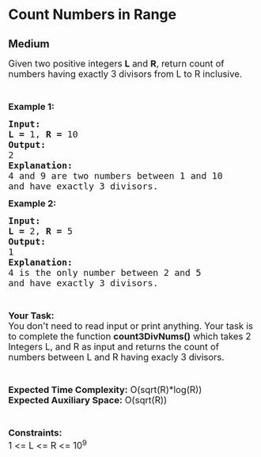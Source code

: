 # Count Numbers in Range
## Medium
<div class="problems_problem_content__Xm_eO"><p><span style="font-size:18px">Given two positive integers <strong>L</strong> and <strong>R</strong>, return count of numbers having exactly 3 divisors from L to R inclusive.</span></p>

<p>&nbsp;</p>

<p><span style="font-size:18px"><strong>Example 1:</strong></span></p>

<pre><span style="font-size:18px"><strong>Input:</strong></span>
<span style="font-size:18px"><strong>L = </strong>1, <strong>R = </strong>10</span>
<span style="font-size:18px"><strong>Output:</strong></span>
<span style="font-size:18px">2</span>
<span style="font-size:18px"><strong>Explanation:</strong></span>
<span style="font-size:18px">4 and 9 are two numbers between 1 and 10
and have exactly 3 divisors.</span></pre>

<p><span style="font-size:18px"><strong>Example 2:</strong></span></p>

<pre><span style="font-size:18px"><strong>Input:</strong></span>
<span style="font-size:18px"><strong>L = </strong>2, <strong>R = </strong>5</span>
<span style="font-size:18px"><strong>Output:</strong></span>
<span style="font-size:18px">1</span>
<span style="font-size:18px"><strong>Explanation:</strong></span>
<span style="font-size:18px">4 is the only number between 2 and 5
and have exactly 3 divisors.</span></pre>

<p>&nbsp;</p>

<p><span style="font-size:18px"><strong>Your Task:</strong><br>
You don't need to read input or print anything. Your task is to complete the function <strong>count3DivNums()</strong> which takes 2 Integers L, and R as input and returns the count of numbers between L and R having exacly 3 divisors.</span></p>

<p>&nbsp;</p>

<p><span style="font-size:18px"><strong>Expected Time Complexity:</strong> O(sqrt(R)*log(R))<br>
<strong>Expected Auxiliary Space:</strong> O(sqrt(R))</span></p>

<p>&nbsp;</p>

<p><span style="font-size:18px"><strong>Constraints:</strong></span><br>
<span style="font-size:18px">1 &lt;= L &lt;= R &lt;= 10<sup>9</sup></span></p>
</div>